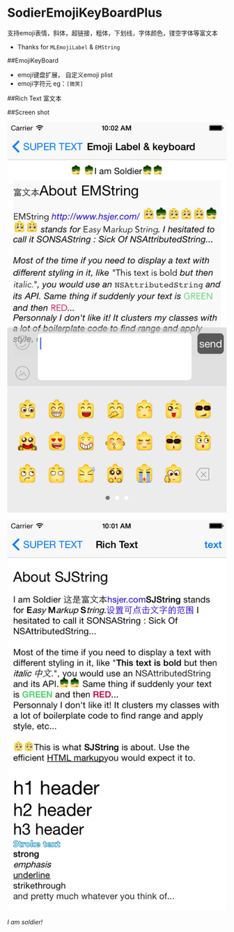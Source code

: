 # SodierEmojiKeyBoardPlus
支持emoji表情，斜体，超链接，粗体，下划线，字体颜色，镂空字体等富文本
 * Thanks for `MLEmojiLabel` & `EMString`

##EmojiKeyBoard

 * emoji键盘扩展， 自定义emoji plist
 * emoji字符元 eg：`[微笑]`


##Rich Text 富文本
  
##Screen shot
 
 ![image](https://github.com/hsjcom/SodierEmojiKeyBoardPlus/blob/master/iOSSimulatorScreenShot2015091102.png) 
 
 ![image](https://github.com/hsjcom/SodierEmojiKeyBoardPlus/blob/master/iOSSimulatorScreenShot2015091101.png)  
 

*I am soldier!*
